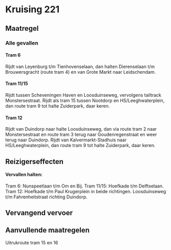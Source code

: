 # Kruising 221
## Maatregel
### Alle gevallen

#### Tram 6
Rijdt van Leyenburg t/m Tienhovenselaan, dan halten Dierenselaan t/m Brouwersgracht (route tram 4) en van Grote Markt naar Leidschendam.

#### Tram 11/15
Rijdt tussen Scheveningen Haven en Loosduinseweg, vervolgens tailtrack Monstersestraat.
Rijdt als tram 15 tussen Nootdorp en HS/Leeghwaterplein, dan route tram 9 tot halte Zuiderpark, daar keren.

#### Tram 12
Rijdt van Duindorp naar halte Loosduinseweg, dan via route tram 2 naar Monstersestraat en route tram 3 terug naar Goudenregenstraat en weer terug naar Duindorp.
Rijdt van Kalvermarkt-Stadhuis naar HS/Leeghwaterplein, dan route tram 9 tot halte Zuiderpark, daar keren.

## Reizigerseffecten
#### Vervallen halten:
Tram 6: Nunspeetlaan t/m Om en Bij.
Tram 11/15: Hoefkade t/m Delftselaan.
Tram 12: Hoefkade t/m Paul Krugerplein in beide richtingen. Loosduinseweg t/m Fahrenheitstraat richting Duindorp.

## Vervangend vervoer

## Aanvullende maatregelen
Uitrukroute tram 15 en 16
